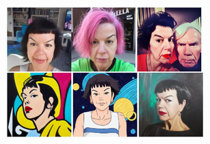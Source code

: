 
<img src="https://github.com/harpomaxx/DeepLili/raw/main/images/lilifiallo/111.png" width="150" height="150"><img src="https://github.com/harpomaxx/DeepLili/raw/main/images/lilifiallo/14.png" width="150" height="150">
<img src="https://github.com/harpomaxx/DeepLili/raw/main/images/lilifiallo/4.png" width="150" height="150">
<img src="https://github.com/harpomaxx/DeepLili/raw/main/images/lilifiallo/888.png" width="150" height="150">
<img src="https://github.com/harpomaxx/DeepLili/raw/main/images/lilifiallo/9999.png" width="150" height="150">
<img src="https://github.com/harpomaxx/DeepLili/raw/main/images/lilifiallo/660.png" width="150" height="150">





